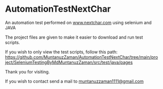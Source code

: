 # AutomationTestNextChar
An automation test performed on www.nextchar.com using selenium and JAVA

The project files are given to make it easier to download and run test scripts.

If you wish to only view the test scripts, follow this path:
https://github.com/MuntanuzZaman/AutomationTestNextChar/tree/main/project/SeleniumTestingByMdMuntanuzZaman/src/test/java/pages

Thank you for visiting.

If you wish to contact send a mail to muntanuzzaman1111@gmail.com 
